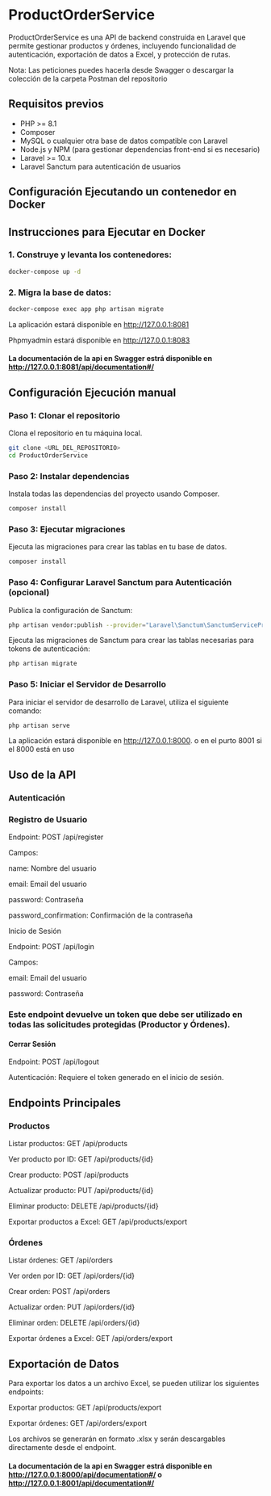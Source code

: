 # ProductOrderService

ProductOrderService es una API de backend construida en Laravel que permite gestionar productos y órdenes, incluyendo funcionalidad de autenticación, exportación de datos a Excel, y protección de rutas.

Nota: Las peticiones puedes hacerla desde Swagger o descargar la colección de la carpeta Postman del repositorio

## Requisitos previos

-   PHP >= 8.1
-   Composer
-   MySQL o cualquier otra base de datos compatible con Laravel
-   Node.js y NPM (para gestionar dependencias front-end si es necesario)
-   Laravel >= 10.x
-   Laravel Sanctum para autenticación de usuarios

## Configuración Ejecutando un contenedor en Docker

## Instrucciones para Ejecutar en Docker

### 1. Construye y levanta los contenedores:

```bash
docker-compose up -d
```

### 2. Migra la base de datos:

```bash
docker-compose exec app php artisan migrate
```

La aplicación estará disponible en http://127.0.0.1:8081

Phpmyadmin estará disponible en http://127.0.0.1:8083

#### La documentación de la api en Swagger estrá disponible en http://127.0.0.1:8081/api/documentation#/

## Configuración Ejecución manual

### Paso 1: Clonar el repositorio

Clona el repositorio en tu máquina local.

```bash
git clone <URL_DEL_REPOSITORIO>
cd ProductOrderService
```

### Paso 2: Instalar dependencias

Instala todas las dependencias del proyecto usando Composer.

```bash
composer install
```

### Paso 3: Ejecutar migraciones

Ejecuta las migraciones para crear las tablas en tu base de datos.

```bash
composer install
```

### Paso 4: Configurar Laravel Sanctum para Autenticación (opcional)

Publica la configuración de Sanctum:

```bash
php artisan vendor:publish --provider="Laravel\Sanctum\SanctumServiceProvider"
```

Ejecuta las migraciones de Sanctum para crear las tablas necesarias para tokens de autenticación:

```bash
php artisan migrate
```

### Paso 5: Iniciar el Servidor de Desarrollo

Para iniciar el servidor de desarrollo de Laravel, utiliza el siguiente comando:

```bash
php artisan serve
```

La aplicación estará disponible en http://127.0.0.1:8000. o en el purto 8001 si el 8000 está en uso

## Uso de la API

### Autenticación

### Registro de Usuario

Endpoint: POST /api/register

Campos:

name: Nombre del usuario

email: Email del usuario

password: Contraseña

password_confirmation: Confirmación de la contraseña

Inicio de Sesión

Endpoint: POST /api/login

Campos:

email: Email del usuario

password: Contraseña

### Este endpoint devuelve un token que debe ser utilizado en todas las solicitudes protegidas (Productor y Órdenes).

#### Cerrar Sesión

Endpoint: POST /api/logout

Autenticación: Requiere el token generado en el inicio de sesión.

## Endpoints Principales

### Productos

Listar productos: GET /api/products

Ver producto por ID: GET /api/products/{id}

Crear producto: POST /api/products

Actualizar producto: PUT /api/products/{id}

Eliminar producto: DELETE /api/products/{id}

Exportar productos a Excel: GET /api/products/export

### Órdenes

Listar órdenes: GET /api/orders

Ver orden por ID: GET /api/orders/{id}

Crear orden: POST /api/orders

Actualizar orden: PUT /api/orders/{id}

Eliminar orden: DELETE /api/orders/{id}

Exportar órdenes a Excel: GET /api/orders/export

## Exportación de Datos

Para exportar los datos a un archivo Excel, se pueden utilizar los siguientes endpoints:

Exportar productos: GET /api/products/export

Exportar órdenes: GET /api/orders/export

Los archivos se generarán en formato .xlsx y serán descargables directamente desde el endpoint.

#### La documentación de la api en Swagger estrá disponible en http://127.0.0.1:8000/api/documentation#/ o http://127.0.0.1:8001/api/documentation#/
